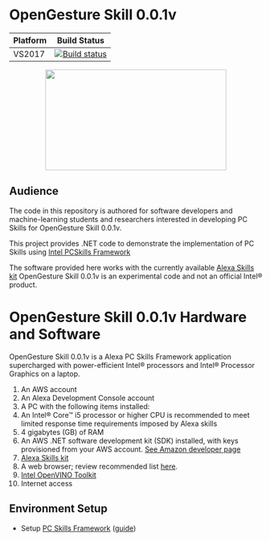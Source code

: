 # OpenGesture Skill 0.0.1v
Platform | Build Status |
-------- | ------------ |
VS2017 | [![Build status](https://ci.appveyor.com/api/projects/status/swutsp1bjcc56q64/branch/master?svg=true)](https://ci.appveyor.com/project/ddiakopoulos/hand-tracking-samples/branch/master)

<p align="center">
  <img width="360" height="200" src="https://github.com/TebogoNakampe/XRDrive-Sim/blob/master/Code/hand.gif">
</p>

## Audience

The code in this repository is authored for software developers and machine-learning students and researchers interested in developing PC Skills for OpenGesture Skill 0.0.1v. 

This project provides .NET code to demonstrate the implementation of PC Skills using [Intel PCSkills Framework](https://github.com/IntelSoftware/PC-Skills-Framework)

The software provided here works with the currently available [Alexa Skills kit](https://developer.amazon.com/en-US/alexa/alexa-skills-kit/build) OpenGesture Skill 0.0.1v is an experimental code and not an official Intel® product.


# OpenGesture Skill 0.0.1v Hardware and Software

OpenGesture Skill 0.0.1v is a Alexa PC Skills Framework application supercharged with power-efficient Intel® processors and Intel® Processor Graphics on a laptop.

1. An AWS account
2. An Alexa Development Console account
3. A PC with the following items installed:
4. An Intel® Core™ i5 processor or higher CPU is recommended to meet limited response time
requirements imposed by Alexa skills
5. 4 gigabytes (GB) of RAM
6. An AWS .NET software development kit (SDK) installed, with keys provisioned from your
AWS account. [See Amazon developer page](https://aws.amazon.com/sdk-for-net/)
7. [Alexa Skills kit](https://developer.amazon.com/en-US/alexa/alexa-skills-kit/build)
8. A web browser; review recommended list [here](https://aws.amazon.com/premiumsupport/knowledge-center/browsers-management-console/).
9. [Intel OpenVINO Toolkit](https://software.intel.com/en-us/openvino-toolkit)
10. Internet access
     
## Environment Setup
* Setup [PC Skills Framework](https://software.intel.com/en-us/alexa-skills-for-pc) ([guide](https://software.intel.com/sites/default/files/managed/76/cb/pc-skills-aws-setup-guide.pdf))<br>


